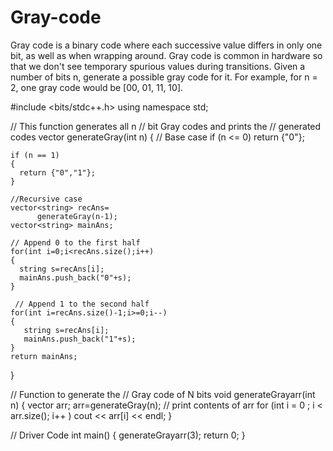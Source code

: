 # Gray-code
Gray code is a binary code where each successive value differs in only one bit, as well as when wrapping around. Gray code is common in hardware so that we don't see temporary spurious values during transitions.  Given a number of bits n, generate a possible gray code for it.  For example, for n = 2, one gray code would be [00, 01, 11, 10].


#include <bits/stdc++.h>
using namespace std;
 
// This function generates all n 
// bit Gray codes and prints the
// generated codes
vector<string> generateGray(int n)
{
    // Base case
    if (n <= 0)
        return {"0"};
 
    if (n == 1)
    {
      return {"0","1"};
    }
 
    //Recursive case
    vector<string> recAns=
          generateGray(n-1);
    vector<string> mainAns;
     
    // Append 0 to the first half
    for(int i=0;i<recAns.size();i++)
    {
      string s=recAns[i];
      mainAns.push_back("0"+s);
    }
     
     // Append 1 to the second half
    for(int i=recAns.size()-1;i>=0;i--)
    {
       string s=recAns[i];
       mainAns.push_back("1"+s);
    }
    return mainAns;
}
 
// Function to generate the 
// Gray code of N bits
void generateGrayarr(int n)
{
    vector<string> arr;
    arr=generateGray(n);
    // print contents of arr 
    for (int i = 0 ; i < arr.size();
         i++ )
        cout << arr[i] << endl;
}
 
// Driver Code
int main()
{
    generateGrayarr(3);
    return 0;
}
